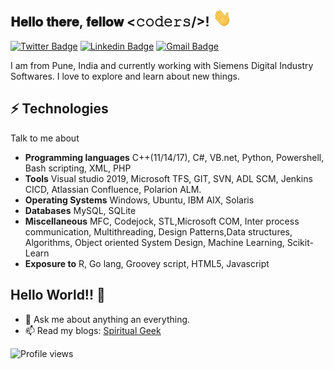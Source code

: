 <h2> 𝐇𝐞𝐥𝐥𝐨 𝐭𝐡𝐞𝐫𝐞, 𝐟𝐞𝐥𝐥𝐨𝐰 <𝚌𝚘𝚍𝚎𝚛𝚜/>! <img src="https://raw.githubusercontent.com/ABSphreak/ABSphreak/master/gifs/Hi.gif" width="30px"></h2>

[![Twitter Badge](https://img.shields.io/badge/-@swapnilkul-1ca0f1?style=flat-square&labelColor=1ca0f1&logo=twitter&logoColor=white&link=https://twitter.com/swapnilkul)](https://twitter.com/swapnilkul) [![Linkedin Badge](https://img.shields.io/badge/-swapnilkul-blue?style=flat-square&logo=Linkedin&logoColor=white&link=https://www.linkedin.com/in/swapnilkul/)](https://www.linkedin.com/in/swapnilkul/) 
[![Gmail Badge](https://img.shields.io/badge/-kulkarni.swapnil.v@gmail.com-c14438?style=flat-square&logo=Gmail&logoColor=white&link=mailto:kulkarni.swapnil.v@gmail.com)](mailto:kulkarni.swapnil.v@gmail.com)

I am from Pune, India and currently working with Siemens Digital Industry Softwares.
I love to explore and learn about new things.

## ⚡ Technologies
Talk to me about
- **Programming languages** C++(11/14/17), C#, VB.net, Python, Powershell, Bash scripting, XML, PHP
- **Tools** Visual studio 2019, Microsoft TFS, GIT, SVN, ADL SCM, Jenkins CICD, Atlassian Confluence, Polarion ALM.
- **Operating Systems** Windows, Ubuntu, IBM AIX, Solaris
- **Databases** MySQL, SQLite
- **Miscellaneous** MFC, Codejock, STL,Microsoft COM, Inter process communication, Multithreading, Design Patterns,Data structures, Algorithms, Object oriented System Design, Machine Learning, Scikit-Learn
- **Exposure to** R, Go lang, Groovey script, HTML5, Javascript

## Hello World!! 🤔
- 💬 Ask me about anything an everything.
- 📫 Read my blogs: [Spiritual Geek](https://spiritual-geek.github.io/)

![Profile views](https://gpvc.arturio.dev/swapnilvk)
